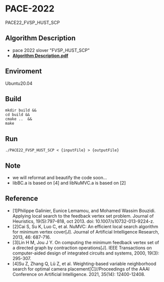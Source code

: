 # PACE-2022
PACE22_FVSP_HUST_SCP

## Algorithm Description
- pace 2022 slover "FVSP_HUST_SCP"
- **[Algorithm Description.pdf](https://github.com/1774150545/PACE-2022/blob/main/doc/Algorithm%20Description.pdf)**

## Enviroment
Ubuntu20.04

## Build
```shell
mkdir build &&
cd build &&
cmake ..  &&
make 
```

## Run
```shell
./PACE22_FVSP_HUST_SCP < {inputFile} > {outputFile}
```

## Note
- we will reformat and beautify the code soon...
- libBC.a is based on [4] and libNuMVC.a is based on [2]

## Reference
- [1]Philippe Galinier, Eunice Lemamou, and Mohamed Wassim Bouzidi. Applying local search to the feedback vertex set problem. Journal of Heuristics, 19(5):797–818, oct 2013. doi: 10.1007/s10732-013-9224-z.
- [2]Cai S, Su K, Luo C, et al. NuMVC: An efficient local search algorithm for minimum vertex cover[J]. Journal of Artificial Intelligence Research, 2013, 46: 687-716.
- [3]Lin H M, Jou J Y. On computing the minimum feedback vertex set of a directed graph by contraction operations[J]. IEEE Transactions on computer-aided design of integrated circuits and systems, 2000, 19(3): 295-307.
- [4]Su Z, Zhang Q, Lü Z, et al. Weighting-based variable neighborhood search for optimal camera placement[C]//Proceedings of the AAAI Conference on Artificial Intelligence. 2021, 35(14): 12400-12408.
